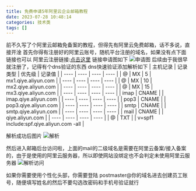 ```yaml
---
title: 免费申请5年阿里云企业邮箱教程
date: 2023-07-28 10:48:14
categories: 技术类
tags: []
---
```

前不久写了个阿里云邮箱免备案的教程，但得先有阿里云免费邮箱，话不多说，直接开淦
首先你得有注册好的阿里云账号，随机平台注册的域名，如果没有点下面链接也可以
阿里云注册链接:[点击这里][1]
链接申请图如下
![申请图][2]
后续由于我很早就注册了，记得有个dns验证的东西
dns快速验证添加解析如下
| 主机记录 | 记录类型 | 优先级 | 记录值 |
|  ----  | ----  | ----  | ----  |
| @ | MX | 5 | mx1.qiye.aliyun.com |
|  ----  | ----  | ----  | ----  |
| @ | MX | 10 | mx2.qiye.aliyun.com |
|  ----  | ----  | ----  | ----  |
| @ | MX | 15 | mx3.qiye.aliyun.com |
|  ----  | ----  | ----  | ----  |
| imap | CNAME |  | imap.qiye.aliyun.com |
|  ----  | ----  | ----  | ----  |
| pop3 | CNAME |  | pop3.qiye.aliyun.com |
|  ----  | ----  | ----  | ----  |
| smtp | CNAME |  | smtp.qiye.aliyun.com |
|  ----  | ----  | ----  | ----  |
| mail | CNAME |  | qiye.aliyun.com |
|  ----  | ----  | ----  | ----  |
| @ | TXT |  | v=spf1 include:spf.qiye.aliyun.com -all |

解析成功后图片
![解析][3]

然后进入邮箱后台访问啦，上面的mail的二级域名是需要在阿里云备案/接入备案的，由于是使用的阿里云服务器，所以即使网站没绑定也不会判定未使用阿里云服务器
![解析访问][4]

如果你需要使用个性化头部，你需要登陆 postmaster@你的域名进去创建员工账号，随便填写姓名的然后不要勾选改密码和手机号验证就行


   


  [1]: https://common-buy.aliyun.com/?userCode=f9hg2fow?spm=5176.8071678.J_3365434990.1.22a55477TycNB9&commodityCode=alimail&specCode=lx_18482&request=%7B%22ord_time%22:%225:Year%22,%22account_num%22:%225%22%7D#/buy
  [2]: https://io.nuoyis.net/typecho/uploads/2023/07/2807818210.png
  [3]: https://io.nuoyis.net/typecho/uploads/2023/07/4209936034.png
  [4]: https://io.nuoyis.net/typecho/uploads/2023/07/3226388201.png